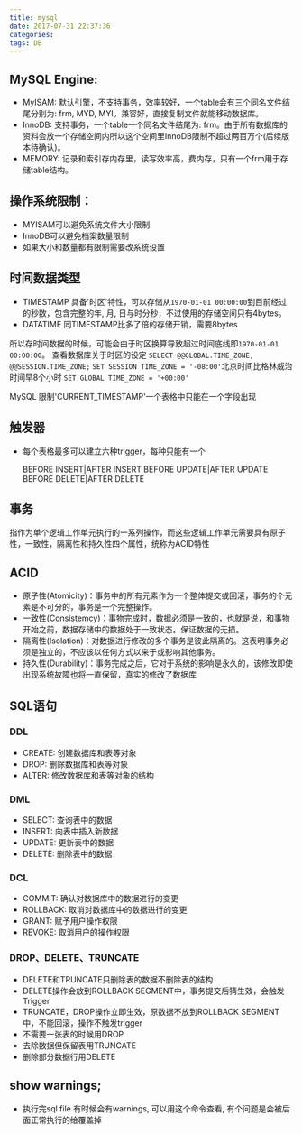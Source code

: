 ```yaml
---
title: mysql
date: 2017-07-31 22:37:36
categories:
tags: DB
---
```

## MySQL Engine:

- MyISAM: 默认引擎，不支持事务，效率较好，一个table会有三个同名文件结尾分别为: frm, MYD, MYI。兼容好，直接复制文件就能移动数据库。
- InnoDB: 支持事务，一个table一个同名文件结尾为: frm。由于所有数据库的资料会放一个存储空间内所以这个空间里InnoDB限制不超过两百万个(后续版本待确认)。
- MEMORY: 记录和索引存内存里，读写效率高，费内存，只有一个frm用于存储table结构。


## 操作系统限制：

- MYISAM可以避免系统文件大小限制
- InnoDB可以避免档案数量限制
- 如果大小和数量都有限制需要改系统设置

## 时间数据类型

- TIMESTAMP 具备'时区'特性，可以存储从`1970-01-01 00:00:00`到目前经过的秒数，包含完整的年, 月, 日与时分秒，不过使用的存储空间只有4bytes。
- DATATIME 同TIMESTAMP比多了倍的存储开销，需要8bytes

所以存时间数据的时候，可能会由于时区换算导致超过时间底线即`1970-01-01 00:00:00`。
查看数据库关于时区的设定 `SELECT @@GLOBAL.TIME_ZONE, @@SESSION.TIME_ZONE;`
`SET SESSION TIME_ZONE = '-08:00'`北京时间比格林威治时间早8个小时
`SET GLOBAL TIME_ZONE = '+00:00'`

MySQL 限制'CURRENT_TIMESTAMP'一个表格中只能在一个字段出现

## 触发器

- 每个表格最多可以建立六种trigger，每种只能有一个

  BEFORE INSERT|AFTER INSERT
  BEFORE UPDATE|AFTER UPDATE
  BEFORE DELETE|AFTER DELETE

## 事务
指作为单个逻辑工作单元执行的一系列操作，而这些逻辑工作单元需要具有原子性，一致性，隔离性和持久性四个属性，统称为ACID特性

## ACID

* 原子性(Atomicity)：事务中的所有元素作为一个整体提交或回滚，事务的个元素是不可分的，事务是一个完整操作。
* 一致性(Consistemcy)：事物完成时，数据必须是一致的，也就是说，和事物开始之前，数据存储中的数据处于一致状态。保证数据的无损。
* 隔离性(Isolation)：对数据进行修改的多个事务是彼此隔离的。这表明事务必须是独立的，不应该以任何方式以来于或影响其他事务。
* 持久性(Durability)：事务完成之后，它对于系统的影响是永久的，该修改即使出现系统故障也将一直保留，真实的修改了数据库

## SQL语句
### DDL

* CREATE: 创建数据库和表等对象
* DROP: 删除数据库和表等对象
* ALTER: 修改数据库和表等对象的结构

### DML

* SELECT: 查询表中的数据
* INSERT: 向表中插入新数据
* UPDATE: 更新表中的数据
* DELETE: 删除表中的数据

### DCL

* COMMIT: 确认对数据库中的数据进行的变更
* ROLLBACK: 取消对数据库中的数据进行的变更
* GRANT: 赋予用户操作权限
* REVOKE: 取消用户的操作权限


### DROP、DELETE、TRUNCATE

* DELETE和TRUNCATE只删除表的数据不删除表的结构
* DELETE操作会放到ROLLBACK SEGMENT中，事务提交后猜生效，会触发Trigger
* TRUNCATE，DROP操作立即生效，原数据不放到ROLLBACK SEGMENT中，不能回滚，操作不触发trigger
* 不需要一张表的时候用DROP
* 去除数据但保留表用TRUNCATE
* 删除部分数据行用DELETE


## show warnings;

* 执行完sql file 有时候会有warnings, 可以用这个命令查看, 有个问题是会被后面正常执行的给覆盖掉
